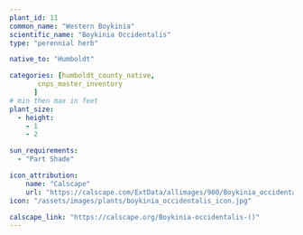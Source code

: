 ```yaml
---
plant_id: 11
common_name: "Western Boykinia"
scientific_name: "Boykinia Occidentalis"
type: "perennial herb"

native_to: "Humboldt"

categories: [humboldt_county_native,
       cnps_master_inventory
      ]
# min then max in feet
plant_size:
  - height: 
    - 1
    - 2

sun_requirements:
  - "Part Shade"

icon_attribution: 
    name: "Calscape"
    url: "https://calscape.com/ExtData/allimages/900/Boykinia_occidentalis_900_53.jpg"
icon: "/assets/images/plants/boykinia_occidentalis_icon.jpg"

calscape_link: "https://calscape.org/Boykinia-occidentalis-()"
---
```


